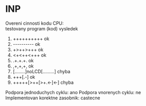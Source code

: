 # INP

Overeni cinnosti kodu CPU: <br/>
   testovany program (kod)       vysledek <br/>
   1.  ++++++++++                    ok
   2.  ----------                    ok
   3.  +>++>+++                      ok
   4.  <+<++<+++                     ok
   5.  .+.+.+.                       ok
   6.  ,+,+,+,                       ok
   7.  [........]noLCD[.........]    chyba
   8.  +++[.-]                       ok
   9.  +++++[>++[>+.<-]<-]           chyba

  Podpora jednoduchych cyklu: ano
  Podpora vnorenych cyklu: ne
  Implementovan korektne zasobnik: castecne
